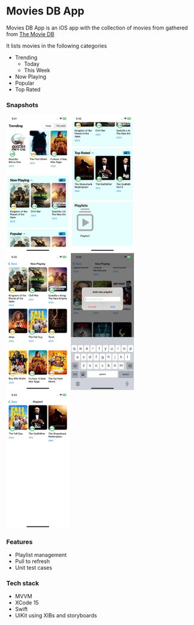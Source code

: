 # Movies DB App

Movies DB App is an iOS app with the collection of movies from gathered from [The Movie DB](https://www.themoviedb.org/)

It lists movies in the following categories
- Trending
  - Today
  - This Week
- Now Playing
- Popular
- Top Rated

### Snapshots

<img alt="Home" src="home.jpeg" width="168"> <img alt="Home Scrolled" src="home_scroll.jpeg" width="168"> <img alt="Category Detail" src="category_detail.jpeg" width="168"> <img alt="Add to playlist" src="add_playlist.jpeg" width="168"> <img alt="Playlist detail" src="playlist_detail.jpeg" width="168">

### Features
- Playlist management
- Pull to refresh
- Unit test cases

### Tech stack
- MVVM
- XCode 15
- Swift
- UIKit using XIBs and storyboards

